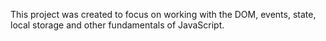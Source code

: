 This project was created to focus on working with the DOM, events, state, local storage and other fundamentals of JavaScript.
